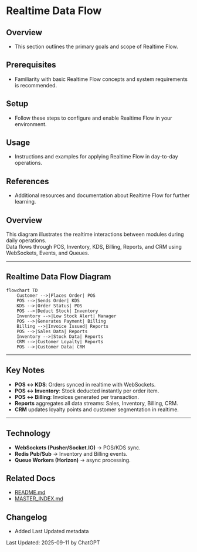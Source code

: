 # Realtime Data Flow

## Overview
- This section outlines the primary goals and scope of Realtime Flow.

## Prerequisites
- Familiarity with basic Realtime Flow concepts and system requirements is recommended.

## Setup
- Follow these steps to configure and enable Realtime Flow in your environment.

## Usage
- Instructions and examples for applying Realtime Flow in day-to-day operations.

## References
- Additional resources and documentation about Realtime Flow for further learning.


## Overview
This diagram illustrates the realtime interactions between modules during daily operations.  
Data flows through POS, Inventory, KDS, Billing, Reports, and CRM using WebSockets, Events, and Queues.

---

## Realtime Data Flow Diagram
```mermaid
flowchart TD
    Customer -->|Places Order| POS
    POS -->|Sends Order| KDS
    KDS -->|Order Status| POS
    POS -->|Deduct Stock| Inventory
    Inventory -->|Low Stock Alert| Manager
    POS -->|Generates Payment| Billing
    Billing -->|Invoice Issued| Reports
    POS -->|Sales Data| Reports
    Inventory -->|Stock Data| Reports
    CRM -->|Customer Loyalty| Reports
    POS -->|Customer Data| CRM
```

---

## Key Notes
- **POS ↔ KDS**: Orders synced in realtime with WebSockets.  
- **POS ↔ Inventory**: Stock deducted instantly per order item.  
- **POS ↔ Billing**: Invoices generated per transaction.  
- **Reports** aggregates all data streams: Sales, Inventory, Billing, CRM.  
- **CRM** updates loyalty points and customer segmentation in realtime.  

---

## Technology
- **WebSockets (Pusher/Socket.IO)** → POS/KDS sync.  
- **Redis Pub/Sub** → Inventory and Billing events.  
- **Queue Workers (Horizon)** → async processing.

## Related Docs
- [README.md](README.md)
- [MASTER_INDEX.md](MASTER_INDEX.md)


## Changelog
- Added Last Updated metadata

Last Updated: 2025-09-11 by ChatGPT
